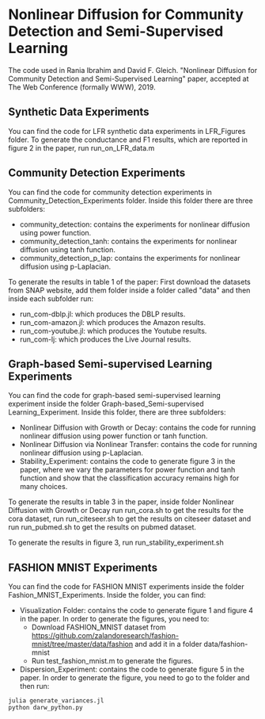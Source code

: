 # Nonlinear Diffusion for Community Detection and Semi-Supervised Learning

The code used in Rania Ibrahim and David F. Gleich. "Nonlinear Diffusion for Community Detection and Semi-Supervised Learning" paper, accepted at The Web Conference (formally WWW), 2019.

## Synthetic Data Experiments

You can find the code for LFR synthetic data experiments in LFR_Figures folder.
To generate the conductance and F1 results, which are reported in figure 2 in the paper, run run_on_LFR_data.m

## Community Detection Experiments

You can find the code for community detection experiments in Community_Detection_Experiments folder. Inside this folder there are three subfolders:

- community_detection: contains the experiments for nonlinear diffusion using power function.
- community_detection_tanh: contains the experiments for nonlinear diffusion using tanh function.
- community_detection_p_lap: contains the experiments for nonlinear diffusion using p-Laplacian.

To generate the results in table 1 of the paper: First download the datasets from SNAP website, add them folder inside a folder called "data" and then inside each subfolder run:

- run_com-dblp.jl: which produces the DBLP results.
- run_com-amazon.jl: which produces the Amazon results.
- run_com-youtube.jl: which produces the Youtube results.
- run_com-lj: which produces the Live Journal results.

## Graph-based Semi-supervised Learning Experiments

You can find the code for graph-based semi-supervised learning experiment inside the folder Graph-based_Semi-supervised Learning_Experiment. Inside this folder, there are three subfolders:

- Nonlinear Diffusion with Growth or Decay: contains the code for running nonlinear diffusion using power function or tanh function.
- Nonlinear Diffusion via Nonlinear Transfer: contains the code for running nonlinear diffusion using p-Laplacian.
- Stability_Experiment: contains the code to generate figure 3 in the paper, where we vary the parameters for power function and tanh function and show that the classification accuracy remains high for many choices.

To generate the results in table 3 in the paper, inside folder Nonlinear Diffusion with Growth or Decay run run_cora.sh to get the results for the cora dataset, run run_citeseer.sh to get the results on citeseer dataset and run run_pubmed.sh to get the results on pubmed dataset.

To generate the results in figure 3, run run_stability_experiment.sh

## FASHION MNIST Experiments

You can find the code for FASHION MNIST experiments inside the folder Fashion_MNIST_Experiments. Inside the folder, you can find:

- Visualization Folder: contains the code to generate figure 1 and figure 4 in the paper. In order to generate the figures, you need to:
  - Download FASHION_MNIST dataset from https://github.com/zalandoresearch/fashion-mnist/tree/master/data/fashion and add it in a folder data/fashion-mnist
  - Run test_fashion_mnist.m to generate the figures.
- Dispersion_Experiment: contains the code to generate figure 5 in the paper. In order to generate the figure, you need to go to the folder and then run:
```
julia generate_variances.jl
python darw_python.py
```

